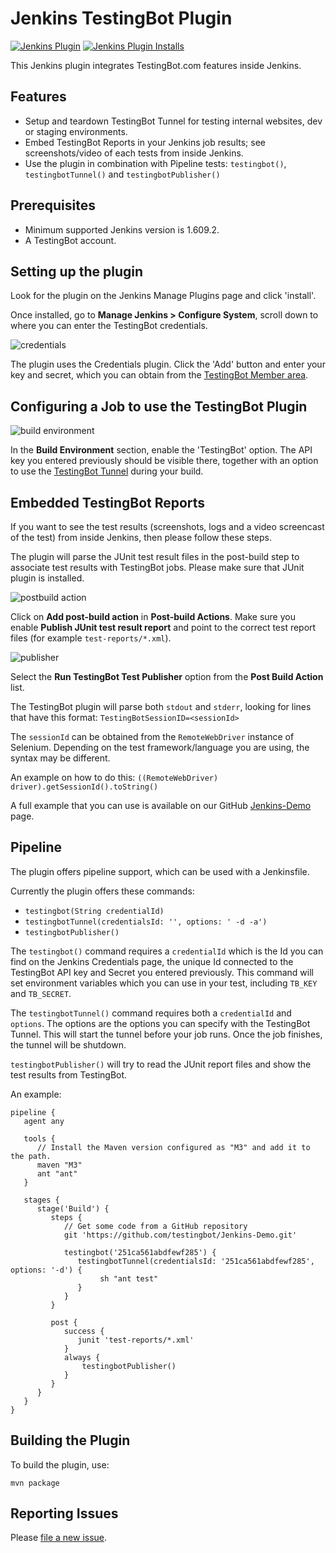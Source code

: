 Jenkins TestingBot Plugin
====================

[![Jenkins Plugin](https://img.shields.io/jenkins/plugin/v/testingbot.svg)](https://plugins.jenkins.io/testingbot)
[![Jenkins Plugin Installs](https://img.shields.io/jenkins/plugin/i/testingbot.svg?color=blue)](https://plugins.jenkins.io/testingbot)

This Jenkins plugin integrates TestingBot.com features inside Jenkins.

## Features

* Setup and teardown TestingBot Tunnel for testing internal websites, dev or staging environments. 
* Embed TestingBot Reports in your Jenkins job results; see screenshots/video of each tests from inside Jenkins.
* Use the plugin in combination with Pipeline tests: `testingbot()`, `testingbotTunnel()` and `testingbotPublisher()`

## Prerequisites

* Minimum supported Jenkins version is 1.609.2.
* A TestingBot account.

## Setting up the plugin
Look for the plugin on the Jenkins Manage Plugins page and click 'install'.

Once installed, go to **Manage Jenkins > Configure System**, scroll down to where you can enter the TestingBot credentials.

![credentials](https://github.com/jenkinsci/testingbot-plugin/raw/master/help/credentials.png)

The plugin uses the Credentials plugin. Click the 'Add' button and enter your key and secret, which you can obtain from the [TestingBot Member area](https://testingbot.com/members).

## Configuring a Job to use the TestingBot Plugin
![build environment](https://github.com/jenkinsci/testingbot-plugin/raw/master/help/buildenv.png)

In the **Build Environment** section, enable the 'TestingBot' option.
The API key you entered previously should be visible there, together with an option to use the [TestingBot Tunnel](https://testingbot.com/support/other/tunnel) during your build.

## Embedded TestingBot Reports
If you want to see the test results (screenshots, logs and a video screencast of the test) from inside Jenkins, then please follow these steps.

The plugin will parse the JUnit test result files in the post-build step to associate test results with TestingBot jobs. Please make sure that JUnit plugin is installed.

![postbuild action](https://github.com/jenkinsci/testingbot-plugin/raw/master/help/postbuild.png)

Click on **Add post-build action** in **Post-build Actions**. Make sure you enable **Publish JUnit test result report** and point to the correct test report files (for example `test-reports/*.xml`).

![publisher](https://github.com/jenkinsci/testingbot-plugin/raw/master/help/publisher.png)

Select the **Run TestingBot Test Publisher** option from the **Post Build Action** list.

The TestingBot plugin will parse both `stdout` and `stderr`, looking for lines that have this format:
`TestingBotSessionID=<sessionId>`

The `sessionId` can be obtained from the `RemoteWebDriver` instance of Selenium. Depending on the test framework/language you are using, the syntax may be different.

An example on how to do this: `((RemoteWebDriver) driver).getSessionId().toString()`

A full example that you can use is available on our GitHub [Jenkins-Demo](https://github.com/testingbot/Jenkins-Demo) page.

## Pipeline
The plugin offers pipeline support, which can be used with a Jenkinsfile.

Currently the plugin offers these commands:
* `testingbot(String credentialId)`
* `testingbotTunnel(credentialsId: '', options: ' -d -a')`
* `testingbotPublisher()`

The `testingbot()` command requires a `credentialId` which is the Id you can find on the Jenkins Credentials page, the unique Id connected to the TestingBot API key and Secret you entered previously. This command will set environment variables which you can use in your test, including `TB_KEY` and `TB_SECRET`.

The `testingbotTunnel()` command requires both a `credentialId` and `options`. The options are the options you can specify with the TestingBot Tunnel.
This will start the tunnel before your job runs. Once the job finishes, the tunnel will be shutdown.

`testingbotPublisher()` will try to read the JUnit report files and show the test results from TestingBot.

An example:

```
pipeline {
   agent any

   tools {
      // Install the Maven version configured as "M3" and add it to the path.
      maven "M3"
      ant "ant"
   }

   stages {
      stage('Build') {
         steps {
            // Get some code from a GitHub repository
            git 'https://github.com/testingbot/Jenkins-Demo.git'
            
            testingbot('251ca561abdfewf285') {
               testingbotTunnel(credentialsId: '251ca561abdfewf285', options: '-d') {
                    sh "ant test"
               }
            }
         }

         post {
            success {
               junit 'test-reports/*.xml'
            }
            always {
                testingbotPublisher()
            }
         }
      }
   }
}
```

## Building the Plugin

To build the plugin, use:

`mvn package`

## Reporting Issues

Please [file a new issue](https://github.com/testingbot/TestingBot-Jenkins-Plugin/issues).

